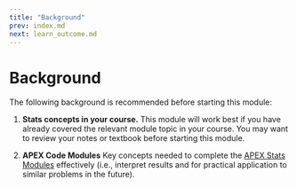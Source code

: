 ```yaml
---
title: "Background"
prev: index.md
next: learn_outcome.md
---
```


# Background

The following background is recommended before starting this module:

1. **Stats concepts in your course.** This module will work best if you have already covered the relevant module topic in your course. You may want to review your notes or textbook before starting this module.

2. **APEX Code Modules** Key concepts needed to complete the [APEX Stats Modules](https://github.com/vectrlab/apex-stats-modules#readme) effectively (i.e., interpret results and for practical application to similar problems in the future).
